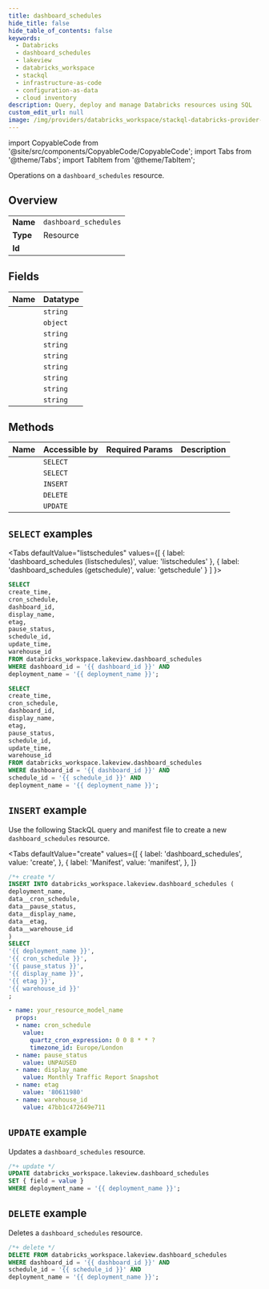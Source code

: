 ```yaml
---
title: dashboard_schedules
hide_title: false
hide_table_of_contents: false
keywords:
  - Databricks
  - dashboard_schedules
  - lakeview
  - databricks_workspace
  - stackql
  - infrastructure-as-code
  - configuration-as-data
  - cloud inventory
description: Query, deploy and manage Databricks resources using SQL
custom_edit_url: null
image: /img/providers/databricks_workspace/stackql-databricks-provider-featured-image.png
---
```


import CopyableCode from '@site/src/components/CopyableCode/CopyableCode';
import Tabs from '@theme/Tabs';
import TabItem from '@theme/TabItem';

Operations on a <code>dashboard_schedules</code> resource.  

## Overview
<table><tbody>
<tr><td><b>Name</b></td><td><code>dashboard_schedules</code></td></tr>
<tr><td><b>Type</b></td><td>Resource</td></tr>
<tr><td><b>Id</b></td><td><CopyableCode code="databricks_workspace.lakeview.dashboard_schedules" /></td></tr>
</tbody></table>

## Fields
| Name | Datatype |
|:-----|:---------|
| <CopyableCode code="create_time" /> | `string` |
| <CopyableCode code="cron_schedule" /> | `object` |
| <CopyableCode code="dashboard_id" /> | `string` |
| <CopyableCode code="display_name" /> | `string` |
| <CopyableCode code="etag" /> | `string` |
| <CopyableCode code="pause_status" /> | `string` |
| <CopyableCode code="schedule_id" /> | `string` |
| <CopyableCode code="update_time" /> | `string` |
| <CopyableCode code="warehouse_id" /> | `string` |

## Methods
| Name | Accessible by | Required Params | Description |
|:-----|:--------------|:----------------|:------------|
| <CopyableCode code="getschedule" /> | `SELECT` | <CopyableCode code="dashboard_id, schedule_id, deployment_name" /> |  |
| <CopyableCode code="listschedules" /> | `SELECT` | <CopyableCode code="dashboard_id, deployment_name" /> |  |
| <CopyableCode code="createschedule" /> | `INSERT` | <CopyableCode code="deployment_name" /> |  |
| <CopyableCode code="deleteschedule" /> | `DELETE` | <CopyableCode code="dashboard_id, schedule_id, deployment_name" /> |  |
| <CopyableCode code="updateschedule" /> | `UPDATE` | <CopyableCode code="deployment_name" /> |  |

## `SELECT` examples

<Tabs
    defaultValue="listschedules"
    values={[
        { label: 'dashboard_schedules (listschedules)', value: 'listschedules' },
        { label: 'dashboard_schedules (getschedule)', value: 'getschedule' }
    ]
}>
<TabItem value="listschedules">

```sql
SELECT
create_time,
cron_schedule,
dashboard_id,
display_name,
etag,
pause_status,
schedule_id,
update_time,
warehouse_id
FROM databricks_workspace.lakeview.dashboard_schedules
WHERE dashboard_id = '{{ dashboard_id }}' AND
deployment_name = '{{ deployment_name }}';
```

</TabItem>
<TabItem value="getschedule">

```sql
SELECT
create_time,
cron_schedule,
dashboard_id,
display_name,
etag,
pause_status,
schedule_id,
update_time,
warehouse_id
FROM databricks_workspace.lakeview.dashboard_schedules
WHERE dashboard_id = '{{ dashboard_id }}' AND
schedule_id = '{{ schedule_id }}' AND
deployment_name = '{{ deployment_name }}';
```

</TabItem>
</Tabs>

## `INSERT` example

Use the following StackQL query and manifest file to create a new <code>dashboard_schedules</code> resource.

<Tabs
    defaultValue="create"
    values={[
        { label: 'dashboard_schedules', value: 'create', },
        { label: 'Manifest', value: 'manifest', },
    ]}
>
<TabItem value="create">

```sql
/*+ create */
INSERT INTO databricks_workspace.lakeview.dashboard_schedules (
deployment_name,
data__cron_schedule,
data__pause_status,
data__display_name,
data__etag,
data__warehouse_id
)
SELECT 
'{{ deployment_name }}',
'{{ cron_schedule }}',
'{{ pause_status }}',
'{{ display_name }}',
'{{ etag }}',
'{{ warehouse_id }}'
;
```

</TabItem>
<TabItem value="manifest">

```yaml
- name: your_resource_model_name
  props:
  - name: cron_schedule
    value:
      quartz_cron_expression: 0 0 8 * * ?
      timezone_id: Europe/London
  - name: pause_status
    value: UNPAUSED
  - name: display_name
    value: Monthly Traffic Report Snapshot
  - name: etag
    value: '80611980'
  - name: warehouse_id
    value: 47bb1c472649e711

```

</TabItem>
</Tabs>

## `UPDATE` example

Updates a <code>dashboard_schedules</code> resource.

```sql
/*+ update */
UPDATE databricks_workspace.lakeview.dashboard_schedules
SET { field = value }
WHERE deployment_name = '{{ deployment_name }}';
```

## `DELETE` example

Deletes a <code>dashboard_schedules</code> resource.

```sql
/*+ delete */
DELETE FROM databricks_workspace.lakeview.dashboard_schedules
WHERE dashboard_id = '{{ dashboard_id }}' AND
schedule_id = '{{ schedule_id }}' AND
deployment_name = '{{ deployment_name }}';
```
